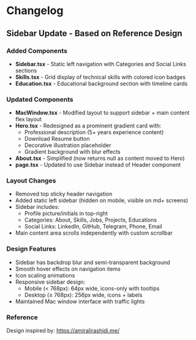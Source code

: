 # Changelog

## Sidebar Update - Based on Reference Design

### Added Components
- **Sidebar.tsx** - Static left navigation with Categories and Social Links sections
- **Skills.tsx** - Grid display of technical skills with colored icon badges
- **Education.tsx** - Educational background section with timeline cards

### Updated Components
- **MacWindow.tsx** - Modified layout to support sidebar + main content flex layout
- **Hero.tsx** - Redesigned as a prominent gradient card with:
  - Professional description (5+ years experience content)
  - Download Resume button
  - Decorative illustration placeholder
  - Gradient background with blur effects
- **About.tsx** - Simplified (now returns null as content moved to Hero)
- **page.tsx** - Updated to use Sidebar instead of Header component

### Layout Changes
- Removed top sticky header navigation
- Added static left sidebar (hidden on mobile, visible on md+ screens)
- Sidebar includes:
  - Profile picture/initials in top-right
  - Categories: About, Skills, Jobs, Projects, Educations
  - Social Links: LinkedIn, GitHub, Telegram, Phone, Email
- Main content area scrolls independently with custom scrollbar

### Design Features
- Sidebar has backdrop blur and semi-transparent background
- Smooth hover effects on navigation items
- Icon scaling animations
- Responsive sidebar design:
  - Mobile (< 768px): 64px wide, icons-only with tooltips
  - Desktop (≥ 768px): 256px wide, icons + labels
- Maintained Mac window interface with traffic lights

### Reference
Design inspired by: https://amiralirashidi.me/

